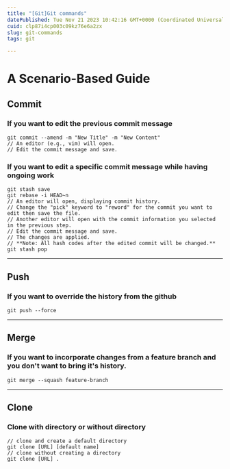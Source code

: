 ```yaml
---
title: "[Git]Git commands"
datePublished: Tue Nov 21 2023 10:42:16 GMT+0000 (Coordinated Universal Time)
cuid: clp87i4cp003c09kz76e6a2zx
slug: git-commands
tags: git

---
```


# A Scenario-Based Guide
## Commit
### If you want to edit the previous commit message
```
git commit --amend -m "New Title" -m "New Content"
// An editor (e.g., vim) will open.
// Edit the commit message and save.
```
### If you want to edit a specific commit message while having ongoing work
```
git stash save
git rebase -i HEAD~n 
// An editor will open, displaying commit history.
// Change the "pick" keyword to "reword" for the commit you want to edit then save the file.
// Another editor will open with the commit information you selected in the previous step.
// Edit the commit message and save.
// The changes are applied.
// **Note: All hash codes after the edited commit will be changed.**
git stash pop
```

---
## Push
### If you want to override the history from the github
```
git push --force
```


---
## Merge
### If you want to incorporate changes from a feature branch and you don't want to bring it's history.

```
git merge --squash feature-branch
```
---
## Clone
### Clone with directory or without directory
```
// clone and create a default directory
git clone [URL] [default name]
// clone without creating a directory
git clone [URL] .
```
